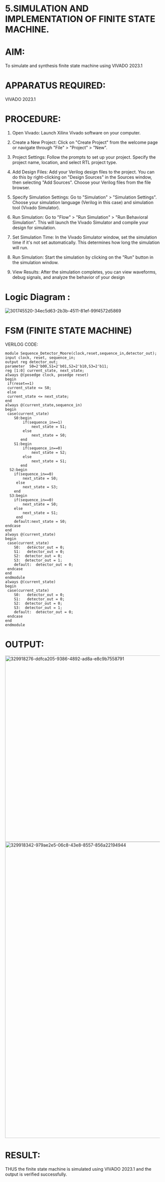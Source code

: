 # 5.SIMULATION AND IMPLEMENTATION OF FINITE STATE MACHINE.

# AIM: 
To simulate and synthesis finite state machine using VIVADO 2023.1

# APPARATUS REQUIRED:
VIVADO 2023.1

# PROCEDURE:
1. Open Vivado: Launch Xilinx Vivado software on your computer.

2. Create a New Project: Click on "Create Project" from the welcome page or navigate through "File" > "Project" > "New".

3. Project Settings: Follow the prompts to set up your project. Specify the project name, location, and select RTL project type.

4. Add Design Files: Add your Verilog design files to the project. You can do this by right-clicking on "Design Sources" in the Sources window, then selecting "Add Sources". Choose your Verilog files from the file browser.

5. Specify Simulation Settings: Go to "Simulation" > "Simulation Settings". Choose your simulation language (Verilog in this case) and simulation tool (Vivado Simulator).

6. Run Simulation: Go to "Flow" > "Run Simulation" > "Run Behavioral Simulation". This will launch the Vivado Simulator and compile your design for simulation.

7. Set Simulation Time: In the Vivado Simulator window, set the simulation time if it's not set automatically. This determines how long the simulation will run.

8. Run Simulation: Start the simulation by clicking on the "Run" button in the simulation window.

9. View Results: After the simulation completes, you can view waveforms, debug signals, and analyze the behavior of your design 

# Logic Diagram :
![301745520-34ec5d63-2b3b-4511-81ef-99f4572d5869](https://github.com/Jayanth-T/VLSI-LAB-EXP-5/assets/106177371/1585aef0-303d-4fa8-8a86-177769add36d)


# FSM (FINITE STATE MACHINE)
VERILOG CODE:
~~~
module Sequence_Detector_Moore(clock,reset,sequence_in,detector_out);
input clock, reset, sequence_in; 
output reg detector_out; 
parameter  S0=2'b00,S1=2'b01,S2=2'b10,S3=2'b11;
reg [1:0] current_state, next_state; 
always @(posedge clock, posedge reset)
begin
 if(reset==1) 
 current_state <= S0;
 else
 current_state <= next_state; 
end 
always @(current_state,sequence_in)
begin
 case(current_state) 
 	S0:begin
		if(sequence_in==1)
   			next_state = S1;
  		else
   			next_state = S0;
 	   end
 	S1:begin
  		if(sequence_in==0)
   			next_state = S2;
  		else
   			next_state = S1;
 	   end
  S2:begin
  	if(sequence_in==0)
   		next_state = S0;
 	 else
   		next_state = S3;
    end 
  S3:begin
  	if(sequence_in==0)
   		next_state = S0;
  	else
   		next_state = S1;
     end
	default:next_state = S0;
endcase
end
always @(current_state)
begin 
 case(current_state) 
 	S0:   detector_out = 0;
 	S1:   detector_out = 0;
 	S2:  detector_out = 0;
 	S3:  detector_out = 1;
 	default:  detector_out = 0;
 endcase
end 
endmodule
always @(current_state)
begin 
 case(current_state) 
 	S0:   detector_out = 0;
 	S1:   detector_out = 0;
 	S2:  detector_out = 0;
 	S3:  detector_out = 1;
 	default:  detector_out = 0;
 endcase
end 
endmodule
~~~

# OUTPUT:
<img width="605" alt="329918276-ddfca205-9386-4892-ad8a-e8c9b7558791" src="https://github.com/Jayanth-T/VLSI-LAB-EXP-5/assets/106177371/745b0e72-3224-4b0f-9c13-8040005e6ada">
<img width="962" alt="329918342-979ae2e5-06c8-43e8-8557-856a22194944" src="https://github.com/Jayanth-T/VLSI-LAB-EXP-5/assets/106177371/f04992ce-7b6a-4017-8e69-431acfcfc00f">



# RESULT:

THUS the finite state machine is simulated using VIVADO 2023.1 and the output is verified successfully.
